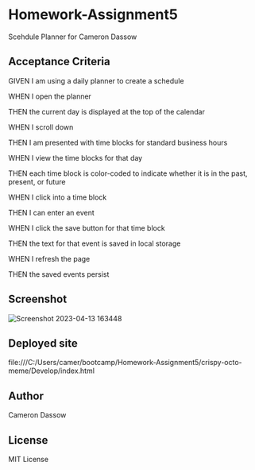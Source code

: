 # Homework-Assignment5
Scehdule Planner for Cameron Dassow

## Acceptance Criteria

GIVEN I am using a daily planner to create a schedule

WHEN I open the planner

THEN the current day is displayed at the top of the calendar

WHEN I scroll down

THEN I am presented with time blocks for standard business hours

WHEN I view the time blocks for that day

THEN each time block is color-coded to indicate whether it is in the past, present, or future

WHEN I click into a time block

THEN I can enter an event

WHEN I click the save button for that time block

THEN the text for that event is saved in local storage

WHEN I refresh the page

THEN the saved events persist

## Screenshot 
![Screenshot 2023-04-13 163448](https://user-images.githubusercontent.com/117694198/231888408-71f0571a-0a9f-402e-816d-92a1ba7fee2f.jpg)


## Deployed site
file:///C:/Users/camer/bootcamp/Homework-Assignment5/crispy-octo-meme/Develop/index.html

## Author
Cameron Dassow

## License
MIT License

